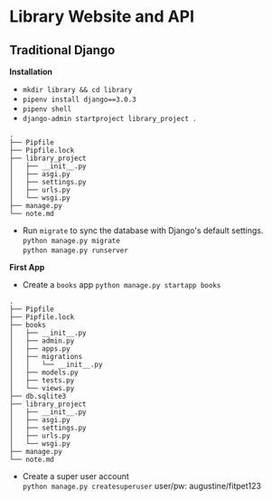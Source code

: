 # Library Website and API

## Traditional Django

**Installation**
- `mkdir library && cd library`
- `pipenv install django==3.0.3`
- `pipenv shell`
- `django-admin startproject library_project .`

```
.
├── Pipfile
├── Pipfile.lock
├── library_project
│   ├── __init__.py
│   ├── asgi.py
│   ├── settings.py
│   ├── urls.py
│   └── wsgi.py
├── manage.py
└── note.md
```
- Run `migrate` to sync the database with Django's default settings.<br>
`python manage.py migrate` <br>
`python manage.py runserver`

**First App**
- Create a `books` app
`python manage.py startapp books`

```
.
├── Pipfile
├── Pipfile.lock
├── books
│   ├── __init__.py
│   ├── admin.py
│   ├── apps.py
│   ├── migrations
│   │   └── __init__.py
│   ├── models.py
│   ├── tests.py
│   └── views.py
├── db.sqlite3
├── library_project
│   ├── __init__.py
│   ├── asgi.py
│   ├── settings.py
│   ├── urls.py
│   └── wsgi.py
├── manage.py
└── note.md
```
- Create a super user account<br>
`python manage.py createsuperuser` user/pw: augustine/fitpet123
